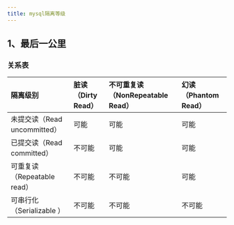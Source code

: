 ```yaml
---
title: mysql隔离等级
---
```


## 1、最后一公里

### 关系表
| 隔离级别    |      脏读（Dirty Read）   | 不可重复读（NonRepeatable Read）     | 幻读（Phantom Read） |
| :----------- | 		:---------- | :---------- | :----------|
|未提交读（Read uncommitted） | 可能  |  可能 | 可能|
|已提交读（Read committed）   | 不可能  |  可能 | 可能|
|可重复读（Repeatable read） | 不可能  |  不可能 | 可能|
|可串行化（Serializable ）  | 不可能  |  不可能 | 不可能|

